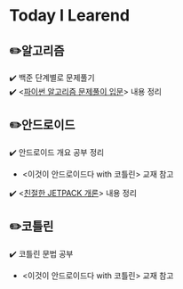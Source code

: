 # Today I Learend <br/>

## ✏️알고리즘
✔️ 백준 단계별로 문제풀기<br/>
✔️ <[파이썬 알고리즘 문제풀이 입문](https://www.inflearn.com/course/%ED%8C%8C%EC%9D%B4%EC%8D%AC-%EC%95%8C%EA%B3%A0%EB%A6%AC%EC%A6%98-%EB%AC%B8%EC%A0%9C%ED%92%80%EC%9D%B4-%EC%BD%94%EB%94%A9%ED%85%8C%EC%8A%A4%ED%8A%B8/dashboard)> 내용 정리

## ✏️안드로이드
✔️ 안드로이드 개요 공부 정리
  - <이것이 안드로이드다 with 코틀린> 교재 참고<br/>

✔️ <[친절한 JETPACK 개론](https://www.inflearn.com/course/%EC%B9%9C%EC%A0%88%ED%95%9C-jetpack-1/dashboard)> 내용 정리

## ✏️코틀린
✔️ 코틀린 문법 공부
  - <이것이 안드로이드다 with 코틀린> 교재 참고<br/>
